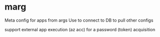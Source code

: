 # marg
Meta config for apps from args
Use to connect to DB to pull other configs


support external app execution (az acc) for a password (token) acquisition

